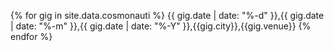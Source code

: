{% for gig in site.data.cosmonauti %}
{{ gig.date | date: "%-d" }},{{ gig.date | date: "%-m" }},{{ gig.date | date: "%-Y" }},{{gig.city}},{{gig.venue}}
{% endfor %}
